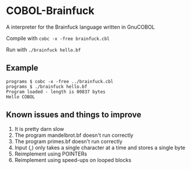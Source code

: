 # COBOL-Brainfuck
A interpreter for the Brainfuck language written in GnuCOBOL

Compile with
```cobc -x -free brainfuck.cbl```

Run with
```./brainfuck hello.bf```

## Example

```
programs $ cobc -x -free ../brainfuck.cbl
programs $ ./brainfuck hello.bf 
Program loaded - length is 00837 bytes
Hello COBOL 
```

## Known issues and things to improve

1. It is pretty darn slow
1. The program mandelbrot.bf doesn't run correctly 
1. The program primes.bf doesn't run correctly
1. Input (,) only takes a single character at a time and stores a single byte
1. Reimplement using POINTERs
1. Reimplement using speed-ups on looped blocks
